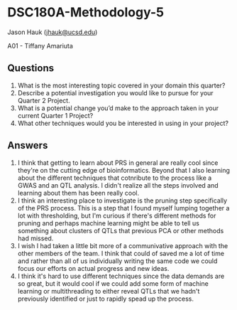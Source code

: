 # DSC180A-Methodology-5

Jason Hauk (jhauk@ucsd.edu)

A01 - Tiffany Amariuta

## Questions

1. What is the most interesting topic covered in your domain this quarter?
2. Describe a potential investigation you would like to pursue for your Quarter 2 Project.
3. What is a potential change you’d make to the approach taken in your current Quarter 1 Project?
4. What other techniques would you be interested in using in your project?

## Answers

1. I think that getting to learn about PRS in general are really cool since they're on the cutting edge of bioinformatics. Beyond that I also learning about the different techniques that cotnribute to the process like a GWAS and an QTL analysis. I didn't realize all the steps involved and learning about them has been really cool.
2. I think an interesting place to investigate is the pruning step specifically of the PRS process. This is a step that I found myself lumping together a lot with thresholding, but I'm curious if there's different methods for pruning and perhaps machine learning might be able to tell us something about clusters of QTLs that previous PCA or other methods had missed.
3. I wish I had taken a little bit more of a communivative approach with the other members of the team. I think that could of saved me a lot of time and rather than all of us individually writing the same code we could focus our efforts on actual progress and new ideas.
4. I think it's hard to use different techniques since the data demands are so great, but it would cool if we could add some form of machine learning or multithreading to either reveal QTLs that we hadn't previously identified or just to rapidly spead up the process.
